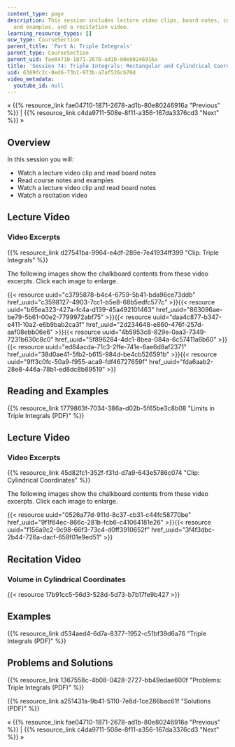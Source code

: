 ```yaml
---
content_type: page
description: This session includes lecture video clips, board notes, course notes
  and examples, and a recitation video.
learning_resource_types: []
ocw_type: CourseSection
parent_title: 'Part A: Triple Integrals'
parent_type: CourseSection
parent_uid: fae04710-1871-2678-ad1b-80e80246916a
title: 'Session 74: Triple Integrals: Rectangular and Cylindrical Coordinates'
uid: 6369fc2c-0ed6-73b1-973b-a7af526cb70d
video_metadata:
  youtube_id: null
---
```


« {{% resource_link fae04710-1871-2678-ad1b-80e80246916a "Previous" %}} | {{% resource_link c4da9711-508e-8f11-a356-167da3376cd3 "Next" %}} »

Overview
--------

In this session you will:

*   Watch a lecture video clip and read board notes
*   Read course notes and examples
*   Watch a lecture video clip and read board notes
*   Watch a recitation video

Lecture Video
-------------

### Video Excerpts

{{% resource_link d27541ba-9964-e4df-289e-7e41934ff399 "Clip: Triple Integrals" %}}

The following images show the chalkboard contents from these video excerpts. Click each image to enlarge.

{{< resource uuid="c3795878-b4c4-6759-5b41-bda96ce73ddb" href_uuid="c3598127-4903-7cc1-b5e8-68b5edfc577c" >}}{{< resource uuid="b65ea323-427a-fc4a-d139-45a492101463" href_uuid="863096ae-be79-5b61-00e2-7799972abf75" >}}{{< resource uuid="daa4c877-b347-e411-10a2-e6b9bab2ca3f" href_uuid="2d234648-e860-476f-257d-aaf08ebb06e6" >}}{{< resource uuid="4b5953c8-829e-0aa3-7349-7231b630c8c0" href_uuid="5f896284-4dc1-8bea-084a-6c57411a6b60" >}}  
{{< resource uuid="ed84acda-71c3-2ffe-741e-6ae6d8af2371" href_uuid="38d0ae41-5fb2-b615-984d-be4cb526591b" >}}{{< resource uuid="9ff3c0fc-50a9-f955-aca9-fdf46727659f" href_uuid="fda6aab2-28e8-446a-78b1-ed8dc8b89519" >}}

Reading and Examples
--------------------

{{% resource_link 1779863f-7034-386a-d02b-5f65be3c8b08 "Limits in Triple Integrals (PDF)" %}}

Lecture Video
-------------

### Video Excerpts

{{% resource_link 45d82fc1-352f-f31d-d7a9-643e5786c074 "Clip: Cylindrical Coordinates" %}}

The following images show the chalkboard contents from these video excerpts. Click each image to enlarge.

{{< resource uuid="0526a77d-911d-8c37-cb31-c44fc58770be" href_uuid="9f1f64ec-866c-281b-fcb6-c41064181e26" >}}{{< resource uuid="f156a9c2-9c98-66f3-73c4-d0ff3910652f" href_uuid="3f4f3dbc-2b44-726a-dacf-658f01e9ed51" >}}

Recitation Video
----------------

### Volume in Cylindrical Coordinates

{{< resource 17b91cc5-56d3-528d-5d73-b7b17fe9b427 >}}

Examples
--------

{{% resource_link d534aed4-6d7a-8377-1952-c51bf39d6a76 "Triple Integrals (PDF)" %}}

Problems and Solutions
----------------------

{{% resource_link 1367558c-4b08-0428-2727-bb49edae600f "Problems: Triple Integrals (PDF)" %}}

{{% resource_link a251431a-9b41-5110-7e8d-1ce286bac61f "Solutions (PDF)" %}}

« {{% resource_link fae04710-1871-2678-ad1b-80e80246916a "Previous" %}} | {{% resource_link c4da9711-508e-8f11-a356-167da3376cd3 "Next" %}} »